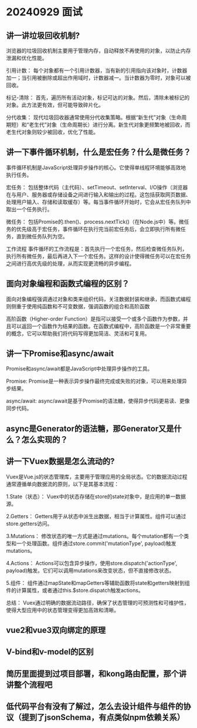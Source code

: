 # 20240929 面试

## 讲一讲垃圾回收机制?

浏览器的垃圾回收机制主要用于管理内存，自动释放不再使用的对象，以防止内存泄漏和优化性能。

引用计数：
每个对象都有一个引用计数器，当有新的引用指向该对象时，计数器加一；当引用被删除或超出作用域时，计数器减一。当计数器为零时，对象可以被回收。

标记-清除：
首先，遍历所有活动对象，标记可达的对象。然后，清除未被标记的对象。此方法更有效，但可能导致碎片化。

分代收集：
现代垃圾回收器通常使用分代收集策略。根据“新生代”对象（生命周期短）和“老生代”对象（生命周期长）进行分离。新生代对象更频繁地被回收，而老生代对象则较少被回收，优化了性能。


## 讲一下事件循环机制，什么是宏任务？什么是微任务？
事件循环机制是JavaScript处理异步操作的核心。它使得单线程环境能够高效地执行任务。

宏任务：
包括整体代码（主代码）、setTimeout、setInterval、I/O操作（浏览器在与用户、服务器或存储设备之间进行输入和输出的过程。这包括获取网页数据、处理用户输入、存储和读取缓存）等。每当事件循环开始时，它会从宏任务队列中取出一个任务执行。

微任务：
包括Promise的.then()、process.nextTick()（在Node.js中）等。微任务的优先级高于宏任务，事件循环在执行完当前宏任务后，会立即执行所有微任务，直到微任务队列为空。

工作流程
事件循环的工作流程是：首先执行一个宏任务，然后检查微任务队列，执行所有微任务，最后再进入下一个宏任务。这样的设计使得微任务可以在宏任务之间进行高优先级的处理，从而实现更流畅的异步编程。

## 面向对象编程和函数式编程的区别？
面向对象编程强调通过对象和类来组织代码，关注数据封装和继承，而函数式编程则侧重于使用纯函数和不可变数据，强调函数的组合和高阶函数

高阶函数（Higher-order Function）是指可以接受一个或多个函数作为参数，并且可以返回一个函数作为结果的函数。在函数式编程中，高阶函数是一个非常重要的概念，它可以帮助我们将代码写得更加简洁、灵活和可复用。

## 讲一下Promise和async/await

Promise和async/await都是JavaScript中处理异步操作的工具。

Promise: Promise是一种表示异步操作最终完成或失败的对象，可以用来处理异步结果。

async/await: async/await是基于Promise的语法糖，使得异步代码更易读、更像同步代码。


## async是Generator的语法糖，那Generator又是什么？怎么实现的？

## 讲一下Vuex数据是怎么流动的?

Vuex是Vue.js的状态管理库，主要用于管理应用的全局状态。它的数据流动过程通常遵循单向数据流的原则，以下是其基本流程：

1.State（状态）：
Vuex中的状态存储在store的state对象中，是应用的单一数据源。

2.Getters：
Getters用于从状态中派生出数据，相当于计算属性。组件可以通过store.getters访问。

3.Mutations：
修改状态的唯一方式是通过mutations。每个mutation都有一个类型和一个处理函数。组件通过store.commit('mutationType', payload)触发mutations。

4.Actions：
Actions可以包含异步操作，使用store.dispatch('actionType', payload)触发。它们可以调用mutations来改变状态，但不直接修改状态。

5.组件：
组件通过mapState和mapGetters等辅助函数将state和getters映射到组件的计算属性，或者通过this.$store.dispatch触发actions。

总结：
Vuex通过明确的数据流动路径，确保了状态管理的可预测性和可维护性，使得大型应用中的状态管理变得更加高效和清晰。

## vue2和vue3双向绑定的原理

## V-bind和v-model的区别

## 简历里面提到过项目部署，和kong路由配置，那个讲讲整个流程吧

## 低代码平台有没有了解过，怎么去设计组件与组件的协议（提到了jsonSchema，有点类似npm依赖关系）